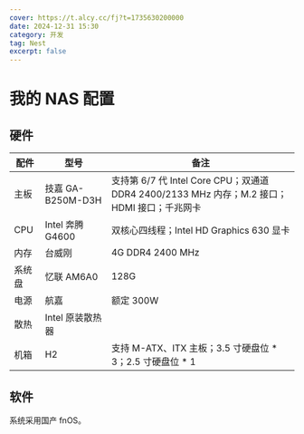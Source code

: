 ```yaml
---
cover: https://t.alcy.cc/fj?t=1735630200000
date: 2024-12-31 15:30
category: 开发
tag: Nest
excerpt: false
---
```


# 我的 NAS 配置

## 硬件

| 配件   | 型号              | 备注                                                                                        |
| ------ | ----------------- | ------------------------------------------------------------------------------------------- |
| 主板   | 技嘉 GA-B250M-D3H | 支持第 6/7 代 Intel Core CPU；双通道 DDR4 2400/2133 MHz 内存；M.2 接口；HDMI 接口；千兆网卡 |
| CPU    | Intel 奔腾 G4600  | 双核心四线程；Intel HD Graphics 630 显卡                                                    |
| 内存   | 台威刚            | 4G DDR4 2400 MHz                                                                            |
| 系统盘 | 忆联 AM6A0        | 128G                                                                                        |
| 电源   | 航嘉              | 额定 300W                                                                                   |
| 散热   | Intel 原装散热器  |                                                                                             |
| 机箱   | H2                | 支持 M-ATX、ITX 主板；3.5 寸硬盘位 * 3；2.5 寸硬盘位 * 1                                         |

## 软件

系统采用国产 fnOS。

